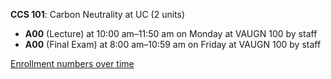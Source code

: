 **CCS 101**: Carbon Neutrality at UC (2 units)

- **A00** (Lecture) at 10:00 am–11:50 am on Monday at VAUGN 100 by staff
- **A00** (Final Exam) at 8:00 am–10:59 am on Friday at VAUGN 100 by staff

[Enrollment numbers over time](./CCS101.tsv)

